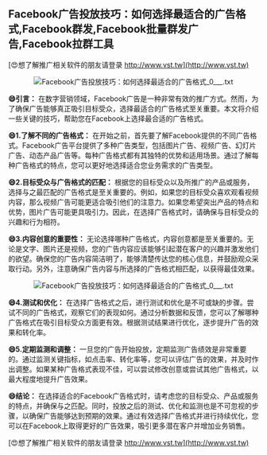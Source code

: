 ## **Facebook广告投放技巧：如何选择最适合的广告格式,Facebook群发,Facebook批量群发广告,Facebook拉群工具**

[😍想了解推广相关软件的朋友请登录 http://www.vst.tw](http://www.vst.tw)

 <center><img src="https://vst.tw/MP4/tuiguang/png/5.png" alt="Facebook广告投放技巧：如何选择最适合的广告格式_0___.txt"></center>

**😄引言：**
在数字营销领域，Facebook广告是一种非常有效的推广方式。然而，为了确保广告能够真正吸引目标受众，选择最适合的广告格式至关重要。本文将介绍一些关键的技巧，帮助您在Facebook上选择最合适的广告格式。

**😄1.了解不同的广告格式：**
在开始之前，首先要了解Facebook提供的不同广告格式。Facebook广告平台提供了多种广告类型，包括图片广告、视频广告、幻灯片广告、动态产品广告等。每种广告格式都有其独特的优势和适用场景。通过了解每种广告格式的特点，您可以更好地选择适合您业务需求的广告类型。

**😄2.目标受众与广告格式的匹配：**
根据您的目标受众以及所推广的产品或服务，选择与之最匹配的广告格式是至关重要的。例如，如果您的目标受众喜欢观看视频内容，那么视频广告可能更适合吸引他们的注意力。如果您希望突出产品的特点和优势，图片广告可能更具吸引力。因此，在选择广告格式时，请确保与目标受众的兴趣和行为相符。

**😄3.内容创意的重要性：**
无论选择哪种广告格式，内容创意都是至关重要的。无论是文字、图片还是视频，您的广告内容应该能够引起潜在客户的兴趣并激发他们的欲望。确保您的广告内容简洁明了，能够清楚传达您的核心信息，并鼓励观众采取行动。另外，注意确保广告内容与所选择的广告格式相匹配，以获得最佳效果。

 <center><img src="https://vst.tw/MP4/tuiguang/png/7.png" alt="Facebook广告投放技巧：如何选择最适合的广告格式_0___.txt"></center>

**😄4.测试和优化：**
在选择广告格式之后，进行测试和优化是不可或缺的步骤。尝试不同的广告格式，观察它们的表现如何。通过分析数据和反馈，您可以了解哪种广告格式在吸引目标受众方面更有效。根据测试结果进行优化，逐步提升广告的效果和转化率。

**😄5.定期监测和调整：**
一旦您的广告开始投放，定期监测广告绩效是非常重要的。通过监测关键指标，如点击率、转化率等，您可以评估广告的效果，并及时作出调整。如果某种广告格式表现不佳，可以尝试修改创意或尝试其他广告格式，以最大程度地提升广告效果。

**😄结论：**
在选择适合的Facebook广告格式时，请考虑您的目标受众、产品或服务的特点，并确保与之匹配。同时，投放之后的测试、优化和监测也是不可忽视的步骤，以确保广告能够达到预期的效果。通过有效选择广告格式并进行持续优化，您可以在Facebook上取得更好的广告效果，吸引更多潜在客户并增加业务销售。

[😍想了解推广相关软件的朋友请登录 http://www.vst.tw](http://www.vst.tw)



